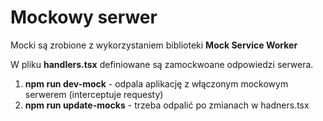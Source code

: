 # Mockowy serwer

Mocki są zrobione z wykorzystaniem biblioteki **Mock Service Worker**

W pliku **handlers.tsx** definiowane są zamockwoane odpowiedzi serwera.

1. **npm run dev-mock** - odpala aplikację z włączonym mockowym serwerem (interceptuje requesty)
2. **npm run update-mocks** - trzeba odpalić po zmianach w hadners.tsx

